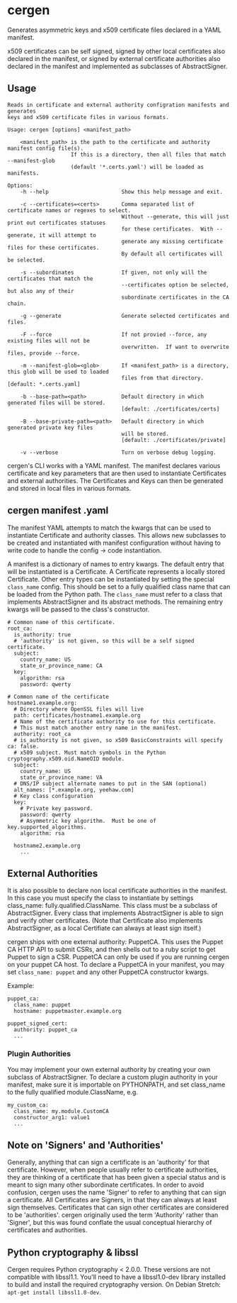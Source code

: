 # cergen

Generates asymmetric keys and x509 certificate files declared in a YAML manifest.

x509 certificates can be self signed, signed by other local certificates also declared in the
manifest, or signed by external certificate authorities also declared in the manifest and
implemented as subclasses of AbstractSigner.

## Usage

```
Reads in certificate and external authority configration manifests and generates
keys and x509 certificate files in various formats.

Usage: cergen [options] <manifest_path>

    <manifest_path> is the path to the certificate and authority manifest config file(s).
                    If this is a directory, then all files that match --manifest-glob
                    (default '*.certs.yaml') will be loaded as manifests.

Options:
    -h --help                       Show this help message and exit.

    -c --certificates=<certs>       Comma separated list of certificate names or regexes to select.
                                    Without --generate, this will just print out certificates statuses
                                    for these certificates.  With --generate, it will attempt to
                                    generate any missing certificate files for these certificates.
                                    By default all certificates will be selected.

    -s --subordinates               If given, not only will the certificates that match the
                                    --certificates option be selected, but also any of their
                                    subordinate certificates in the CA chain.

    -g --generate                   Generate selected certificates and files.

    -F --force                      If not provied --force, any existing files will not be
                                    overwritten.  If want to overwrite files, provide --force.

    -m --manifest-glob=<glob>       If <manifest_path> is a directory, this glob will be used to loaded
                                    files from that directory. [default: *.certs.yaml]

    -b --base-path=<path>           Default directory in which generated files will be stored.
                                    [default: ./certificates/certs]

    -B --base-private-path=<path>   Default directory in which generated private key files
                                    will be stored.
                                    [default: ./certificates/private]

    -v --verbose                    Turn on verbose debug logging.
```

cergen's CLI works with a YAML manifest.  The manifest declares various certificate and key
parameters that are then used to instantiate Certificates and external authorities.  The
Certificates and Keys can then be generated and stored in local files in various formats.


## cergen manifest .yaml

The manifest YAML attempts to match the kwargs that can be used to instantiate
Certificate and authority classes.  This allows new subclasses to be created and
instantiated with manifest configuration without having to write code to
handle the config -> code instantiation.

A manifest is a dictionary of names to entry kwargs.  The default entry that will be
instantiated is a Certificate.  A Certificate represents a locally stored Certificate.
Other entry types can be instantiated by setting the special `class_name` config.
This should be set to a fully qualified class name that can be loaded from the Python path.
The `class_name` must refer to a class that implements AbstractSigner and its abstract methods.
The remaining entry kwargs will be passed to the class's constructor.

```
# Common name of this certificate.
root_ca:
  is_authority: true
  # 'authority' is not given, so this will be a self signed certificate.
  subject:
    country_name: US
    state_or_province_name: CA
  key:
    algorithm: rsa
    password: qwerty

# Common name of the certificate
hostname1.example.org:
  # Directory where OpenSSL files will live
  path: certificates/hostname1.example.org
  # Name of the certificate authority to use for this certificate.
  # This must match another entry name in the manifest.
  authority: root_ca
  # is_authority is not given, so x509 BasicConstraints will specify ca: false.
  # x509 subject. Must match symbols in the Python cryptography.x509.oid.NameOID module.
  subject:
    country_name: US
    state_or_province_name: VA
  # DNS/IP subject alternate names to put in the SAN (optional)
  alt_names: [*.example.org, yeehaw.com]
  # Key class configuration
  key:
    # Private key password.
    password: qwerty
    # Asymmetric key algorithm.  Must be one of key.supported_algorithms.
    algorithm: rsa

  hostname2.example.org
    ...
````

## External Authorities
It is also possible to declare non local certificate authorities in the manifest.  In this case
you must specify the class to instantiate by settings class_name: fully.qualified.ClassName.
This class must be a subclass of AbstractSigner.  Every class that implements
AbstractSigner is able to sign and verify other certificates. (Note that Certificate also
implements AbstractSigner, as a local Certifiate can always at least sign itself.)

cergen ships with one external authority: PuppetCA.  This uses the Puppet CA HTTP API
to submit CSRs, and then shells out to a ruby script to get Puppet to sign a CSR.  PuppetCA
can only be used if you are running cergen on your puppet CA host.  To declare a PuppetCA
in your manifest, you may set `class_name: puppet` and any other PuppetCA constructor kwargs.


Example:

```
puppet_ca:
  class_name: puppet
  hostname: puppetmaster.example.org

puppet_signed_cert:
  authority: puppet_ca
  ...
```

### Plugin Authorities
You may implement your own external authority by creating your own subclass of AbstractSigner.
To declare a custom plugin authority in your manifest, make sure it is importable on PYTHONPATH,
and set class_name to the fully qualified module.ClassName, e.g.

```
my_custom_ca:
  class_name: my.module.CustomCA
  constructor_arg1: value1
  ...
```

## Note on 'Signers' and 'Authorities'
Generally, anything that can sign a certificate is an 'authority' for that certificate.
However, when people usually refer to certificate authorities, they are thinking
of a certificate that has been given a special status and is meant
to sign many other subordinate certificates.  In order to avoid confusion, cergen
uses the name 'Signer' to refer to anything that can sign a certificate.  All
Certificates are Signers, in that they can always at least sign themselves.  Certificates
that can sign other certificates are considered to be 'authorities'.  cergen
originally used the term 'Authority' rather than 'Signer', but this was found
conflate the usual conceptual hierarchy of certificates and authorities.


## Python cryptography & libssl

Cergen requires Python cryptography < 2.0.0.  These versions are not compatible with libssl1.1.
You'll need to have a libssl1.0-dev library installed to build and install the required
cryptography version.  On Debian Stretch: `apt-get install libssl1.0-dev`.